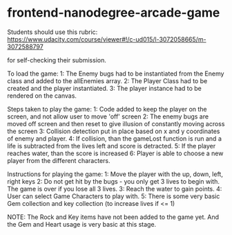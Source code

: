 frontend-nanodegree-arcade-game
===============================

Students should use this rubric: https://www.udacity.com/course/viewer#!/c-ud015/l-3072058665/m-3072588797

for self-checking their submission.

To load the game:
1: The Enemy bugs had to be instantiated from the Enemy class and added to the allEnemies array.
2: The Player Class had to be created and the player instantiated.
3: The player instance had to be rendered on the canvas.

Steps taken to play the game:
1: Code added to keep the player on the screen, and not allow user to move 'off' screen
2: The enemy bugs are moved off screen and then reset to give illusion of constantly moving across the screen
3: Collision detection put in place based on x and y coordinates of enemy and player.
4: If collision, than the gameLost function is run and a life is subtracted from the lives left and score is detracted.
5: If the player reaches water, than the score is increased
6: Player is able to choose a new player from the different characters.

Instructions for playing the game:
1: Move the player with the up, down, left, right keys
2: Do not get hit by the bugs - you only get 3 lives to begin with. The game is over if you lose all 3 lives.
3: Reach the water to gain points.
4: User can select Game Characters to play with.
5: There is some very basic Gem collection and key collection (to increase lives if <= 1)

NOTE: The Rock and Key items have not been added to the game yet. And the Gem and Heart usage is very basic at this stage.
